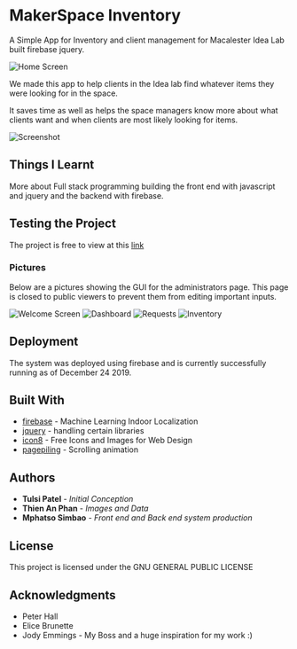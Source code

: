 # MakerSpace Inventory

A Simple App for Inventory and client management for Macalester Idea Lab built firebase jquery.

![Home Screen](https://github.com/msimbao/soundscapes/blob/master/screen1.png)

We made this app to help clients in the Idea lab find whatever items they were looking for in the space.

It saves time as well as helps the space managers know more about what clients want and when clients are most likely looking for items.

![Screenshot](https://github.com/msimbao/soundscapes/blob/master/screen5.png)

## Things I Learnt

More about Full stack programming building the front end with javascript and jquery and the backend with firebase.

## Testing the Project 

The project is free to view at this [link](msimbao.github.io/makerspace_inventory)

### Pictures

Below are a pictures showing the GUI for the administrators page. This page is closed to public viewers to prevent them from editing important inputs.

![Welcome Screen](https://github.com/msimbao/soundscapes/blob/master/screen4.png)
![Dashboard](https://github.com/msimbao/soundscapes/blob/master/screen3.png)
![Requests](https://github.com/msimbao/soundscapes/blob/master/screen2.png)
![Inventory](https://github.com/msimbao/soundscapes/blob/master/screen2.png)

## Deployment

The system was deployed using firebase and is currently successfully running as of December 24 2019.

## Built With

* [firebase](https://github.com/kootenpv/whereami) - Machine Learning Indoor Localization
* [jquery](https://pypi.org/project/soundcloud-lib/) - handling certain libraries
* [icon8](https://kivy.org/) - Free Icons and Images for Web Design
* [pagepiling](https://www.crummy.com/software/BeautifulSoup/bs4/doc/) - Scrolling animation



## Authors

* **Tulsi Patel** - *Initial Conception* 
* **Thien An Phan** - *Images and Data* 
* **Mphatso Simbao** - *Front end and Back end system production* 

## License

This project is licensed under the GNU GENERAL PUBLIC LICENSE

## Acknowledgments

* Peter Hall
* Elice Brunette
* Jody Emmings - My Boss and a huge inspiration for my work :)
